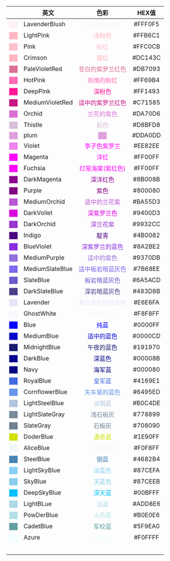
|                                         | 英文              |                      色彩                      |  HEX值   |
| --------------------------------------: | --------------- | :------------------------------------------: | :-----: |
|   <font color=LavenderBlush> ██ </font> | LavenderBlush   |   <font color=LavenderBlush> 脸红的淡紫色</font>   | #FFF0F5 |
|       <font color=LightPink> ██ </font> | LightPink       |       <font color=LightPink>浅粉色</font>       | #FFB6C1 |
|            <font color=Pink> ██ </font> | Pink            |          <font color=Pink>粉红</font>          | #FFC0CB |
|       <font color=LightPink> ██ </font> | Crimson         |       <font color=LightPink>猩红 </font>       | #DC143C |
|   <font color=PaleVioletRed> ██ </font> | PaleVioletRed   |  <font color=PaleVioletRed>苍白的紫罗兰红色</font>   | #DB7093 |
|         <font color=HotPink> ██ </font> | HotPink         |       <font color=HotPink>热情的粉红</font>       | #FF69B4 |
|        <font color=DeepPink> ██ </font> | DeepPink        |       <font color=DeepPink>深粉色 </font>       | #FF1493 |
| <font color=MediumVioletRed> ██ </font> | MediumVioletRed | <font color=MediumVioletRed>适中的紫罗兰红色</font>  | #C71585 |
|          <font color=Orchid> ██ </font> | Orchid          |       <font color=Orchid>兰花的紫色</font>        | #DA70D6 |
|         <font color=Thistle> ██ </font> | Thistle         |        <font color=Thistle>蓟色</font>         | #D8BFD8 |
|            <font color=plum> ██ </font> | plum            |         <font color=plum> ██ </font>         | #DDA0DD |
|          <font color=Violet> ██ </font> | Violet          |      <font color=Magenta> 李子色紫罗兰</font>      | #EE82EE |
|         <font color=Magenta> ██ </font> | Magenta         |        <font color=Magenta>洋红</font>         | #FF00FF |
|         <font color=Fuchsia> ██ </font> | Fuchsia         |    <font color=Fuchsia>灯笼海棠(紫红色) </font>     | #FF00FF |
|     <font color=DarkMagenta> ██ </font> | DarkMagenta     |     <font color=DarkMagenta>深洋红色 </font>     | #8B008B |
|          <font color=Purple> ██ </font> | Purple          |        <font color=Purple>紫色 </font>         | #800080 |
|    <font color=MediumOrchid> ██ </font> | MediumOrchid    |   <font color=MediumOrchid>适中的兰花紫 </font>    | #BA55D3 |
|      <font color=DarkVoilet> ██ </font> | DarkVoilet      |    <font color=DarkVoilet> 深紫罗兰色 </font>     | #9400D3 |
|      <font color=DarkOrchid> ██ </font> | DarkOrchid      |     <font color=DarkOrchid>深兰花紫 </font>      | #9932CC |
|          <font color=Indigo> ██ </font> | Indigo          |        <font color=Indigo> 靛青 </font>        | #4B0082 |
|      <font color=BlueViolet> ██ </font> | BlueViolet      |   <font color=BlueViolet> 深紫罗兰的蓝色 </font>    | #8A2BE2 |
|    <font color=MediumPurple> ██ </font> | MediumPurple    |    <font color=MediumPurple>适中的紫色 </font>    | #9370DB |
| <font color=MediumSlateBlue> ██ </font> | MediumSlateBlue | <font color=MediumSlateBlue>适中板岩暗蓝灰色 </font> | #7B68EE |
|       <font color=SlateBlue> ██ </font> | SlateBlue       |    <font color=SlateBlue> 板岩暗蓝灰色 </font>     | #6A5ACD |
|   <font color=DarkSlateBlue> ██ </font> | DarkSlateBlue   |   <font color=DarkSlateBlue>深岩暗蓝灰色 </font>   | #483D8B |
|        <font color=Lavender> ██ </font> | Lavender        |    <font color=Lavender>熏衣草花的淡紫色 </font>     | #E6E6FA |
|      <font color=GhostWhite> ██ </font> | GhostWhite      |    <font color=GhostWhite> 幽灵的白色 </font>     | #F8F8FF |
|            <font color=Blue> ██ </font> | Blue            |         <font color=Blue>纯蓝 </font>          | #0000FF |
|      <font color=MediumBlue> ██ </font> | MediumBlue      |     <font color=MediumBlue>适中的蓝色</font>      | #0000CD |
|    <font color=MidnightBlue> ██ </font> | MidnightBlue    |    <font color=MidnightBlue>午夜的蓝色 </font>    | #191970 |
|        <font color=DarkBlue> ██ </font> | DarkBlue        |       <font color=DarkBlue> 深蓝色</font>       | #00008B |
|            <font color=Navy> ██ </font> | Navy            |        <font color=Navy> 海军蓝 </font>         | #000080 |
|       <font color=RoyalBlue> ██ </font> | RoyalBlue       |      <font color=RoyalBlue> 皇军蓝 </font>      | #4169E1 |
|  <font color=CornflowerBlue> ██ </font> | CornflowerBlue  |  <font color=CornflowerBlue> 矢车菊的蓝色 </font>  | #6495ED |
|  <font color=LightSteelBlue> ██ </font> | LightSteelBlue  |   <font color=LightSteelBlue> 淡钢蓝 </font>    | #B0C4DE |
|  <font color=LightSlateGray> ██ </font> | LightSlateGray  |   <font color=LightSlateGray> 浅石板灰 </font>   | #778899 |
|       <font color=SlateGray> ██ </font> | SlateGray       |      <font color=SlateGray> 石板灰</font>       | #708090 |
|       <font color=DoderBlue> ██ </font> | DoderBlue       |      <font color=DoderBlue>道奇蓝 </font>       | #1E90FF |
|       <font color=AliceBlue> ██ </font> | AliceBlue       |     <font color=AliceBlue> 爱丽丝蓝 </font>      | #F0F8FF |
|       <font color=SteelBlue> ██ </font> | SteelBlue       |      <font color=SteelBlue> 钢蓝 </font>       | #4682B4 |
|    <font color=LightSkyBlue> ██ </font> | LightSkyBlue    |     <font color=LightSkyBlue>淡蓝色 </font>     | #87CEFA |
|         <font color=SkyBlue> ██ </font> | SkyBlue         |       <font color=SkyBlue> 天蓝色</font>        | #87CEEB |
|     <font color=DeepSkyBlue> ██ </font> | DeepSkyBlue     |     <font color=DeepSkyBlue> 深天蓝 </font>     | #00BFFF |
|       <font color=LightBLue> ██ </font> | LightBLue       |      <font color=LightBLue> 淡蓝 </font>       | #ADD8E6 |
|      <font color=PowDerBlue> ██ </font> | PowDerBlue      |     <font color=PowDerBlue> 火药蓝 </font>      | #B0E0E6 |
|       <font color=CadetBlue> ██ </font> | CadetBlue       |      <font color=CadetBlue> 军校蓝 </font>      | #5F9EA0 |
|           <font color=Azure> ██ </font> | Azure           |        <font color=Azure> 蔚蓝色 </font>        | #F0FFFF |
|                                         |                 |                                              |         |
|                                         |                 |                                              |         |
|                                         |                 |                                              |         |
|                                         |                 |                                              |         |
|                                         |                 |                                              |         |


